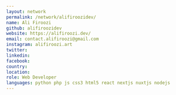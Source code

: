 ```yaml
---
layout: network
permalink: /network/alifiroozidev/
name: Ali Firoozi
github: alifiroozidev
website: https://alifiroozi.dev/
email: contact.alifiroozi@gmail.com
instagram: alifiroozi.art
twitter:
linkedin:
facebook:
country:
location:
role: Web Developer
languages: python php js css3 html5 react nextjs nuxtjs nodejs
---
```

